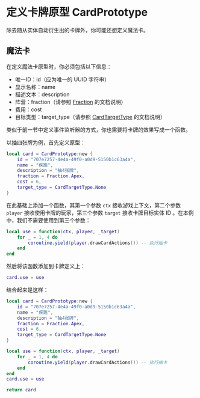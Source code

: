 # 定义卡牌原型 CardPrototype

除去随从实体自动衍生出的卡牌外，你可能还想定义魔法卡。

## 魔法卡

在定义魔法卡原型时，你必须包括以下信息：
- 唯一ID：id（应为唯一的 UUID 字符串）
- 显示名称：name
- 描述文本：description
- 阵营：fraction（请参照 [Fraction](../api/fraction.md) 的文档说明）
- 费用：cost
- 目标类型：target_type（请参照 [CardTargetType](../api/card/card_target_type.md) 的文档说明）

类似于前一节中定义事件监听器的方式，你也需要将卡牌的效果写成一个函数。

以抽四张牌为例，首先定义原型：
```lua
local card = CardPrototype:new {
    id = "707e7257-4e4a-49f0-a0d9-5150b1c63a4a",
    name = "疾跑",
    description = "抽4张牌",
    fraction = Fraction.Apex,
    cost = 6,
    target_type = CardTargetType.None
}
```

在此基础上添加一个函数，其第一个参数 `ctx` 接收游戏上下文，第二个参数 `player` 接收使用卡牌的玩家，第三个参数 `target` 接收卡牌目标实体 ID 。在本例中，我们不需要使用到第三个参数：
```lua
local use = function(ctx, player, _target)
    for _ = 1, 4 do
        coroutine.yield(player.drawCardActions()) -- 执行抽卡
    end 
end
```

然后将该函数添加到卡牌定义上：
```lua
card.use = use
```

结合起来是这样：
```lua
local card = CardPrototype:new {
    id = "707e7257-4e4a-49f0-a0d9-5150b1c63a4a",
    name = "疾跑",
    description = "抽4张牌",
    fraction = Fraction.Apex,
    cost = 6,
    target_type = CardTargetType.None
}

local use = function(ctx, player, _target)
    for _ = 1, 4 do
        coroutine.yield(player.drawCardActions()) -- 执行抽卡
    end 
end
card.use = use

return card
```